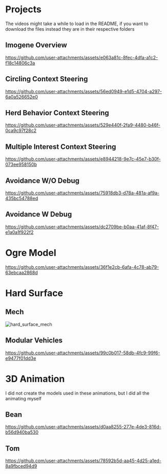 # Projects

The videos might take a while to load in the README, if you want to download the files instead they are in their respective folders

## Imogene Overview

https://github.com/user-attachments/assets/e063a81c-8fec-4dfa-a1c2-f18c14806c3a

## Circling Context Steering

https://github.com/user-attachments/assets/56ed0949-e1d5-4704-a297-6a0a526652e0

## Herd Behavior Context Steering

https://github.com/user-attachments/assets/529e440f-2fa9-4480-b46f-0ca9c97f28c2

## Multiple Interest Context Steering

https://github.com/user-attachments/assets/e8944218-9e7c-45e7-b30f-073ee958150b

## Avoidance W/O Debug

https://github.com/user-attachments/assets/75918db3-d78a-481a-af9a-435bc54788ed

## Avoidance W Debug

https://github.com/user-attachments/assets/dc2709be-b0aa-41af-8f47-e1a0a1f922f2

# Ogre Model

https://github.com/user-attachments/assets/36f1e2cb-6afa-4c78-ab79-63ebcaa2868d

# Hard Surface

## Mech
![hard_surface_mech](https://github.com/user-attachments/assets/aada832d-169c-4f99-94f7-9dd6e5bd00e4)

## Modular Vehicles
https://github.com/user-attachments/assets/99c0b017-58db-4fc9-99f6-e9477f01dd3e

# 3D Animation

I did not create the models used in these animations, but I did all the animating myself

## Bean

https://github.com/user-attachments/assets/d0aa8255-277e-4de3-816d-b56d940ba530

## Tom

https://github.com/user-attachments/assets/78592b5d-aa45-4d25-a1ed-8a9fbced94d9

